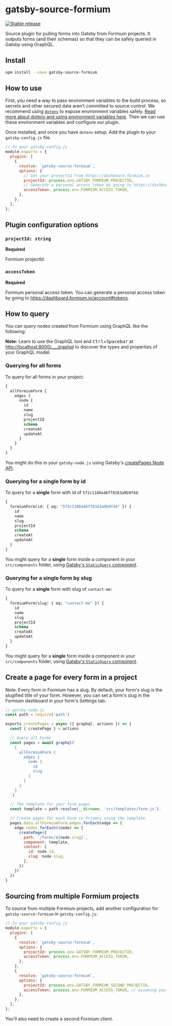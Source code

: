 # gatsby-source-formium

[![Stable release](https://img.shields.io/npm/v/@formium/gatsby-source-formium.svg)](https://npm.im/@formium/gatsby-source-formium)

Source plugin for pulling forms into Gatsby from Formium projects. It outputs forms (and their schemas) so that they can be safely queried in Gatsby using GraphQL.

## Install

```sh
npm install --save gatsby-source-formium
```

## How to use

First, you need a way to pass environment variables to the build process, so secrets and other secured data aren’t committed to source control. We recommend using [`dotenv`](https://github.com/motdotla/dotenv) to expose environment variables safely. [Read more about dotenv and using environment variables here](https://gatsby.dev/env-vars). Then we can use these environment variables and configure our plugin.

Once installed, and once you have `dotenv` setup. Add the plugin to your `gatsby-config.js` file.

```js
// In your gatsby-config.js
module.exports = {
  plugins: [
    {
      resolve: `gatsby-source-formium`,
      options: {
        // Get your projectId from https://dashboard.formium.io
        projectId: process.env.GATSBY_FORMIUM_PROJECTID,
        // Generate a personal access token by going to https://dashboard.formium.io/account#tokens and put it into a .env file (learn more about Gatsby environment variables here: https://gatsby.dev/env-vars).
        accessToken: process.env.FORMIUM_ACCESS_TOKEN,
      },
    },
  ],
};
```

## Plugin configuration options

### `projectId: string`

**Required**

Formium projectId

### `accessToken`

**Required**

Formium personal access token. You can generate a personal access token by going to https://dashboard.formium.io/account#tokens.

## How to query

You can query nodes created from Formium using GraphQL like the following:

**Note:** Learn to use the GraphQL tool and <kbd>Ctrl</kbd>+<kbd>Spacebar</kbd> at [http://localhost:8000/\_\_\_graphql](http://localhost:8000/___graphql) to discover the types and properties of your GraphQL model.

### Querying for all forms

To query for all forms in your project:

```graphql
{
  allFormiumForm {
    edges {
      node {
        id
        name
        slug
        projectId
        schema
        createAt
        updateAt
      }
    }
  }
}
```

You might do this in your `gatsby-node.js` using Gatsby's [createPages Node API](https://next.gatsbyjs.org/docs/node-apis/#createPages).

### Querying for a single form by id

To query for a **single** form with id of `5f2c1100a46ff8163a9b9f44`:

```graphql
{
  formiumForm(id: { eq: "5f2c1100a46ff8163a9b9f44" }) {
    id
    name
    slug
    projectId
    schema
    createAt
    updateAt
  }
}
```

You might query for a **single** form inside a component in your `src/components` folder, using [Gatsby's `StaticQuery` component](https://www.gatsbyjs.org/docs/static-query/).

### Querying for a single form by slug

To query for a **single** form with slug of `contact-me`:

```graphql
{
  formiumForm(slug: { eq: "contact-me" }) {
    id
    name
    slug
    projectId
    schema
    createAt
    updateAt
  }
}
```

You might query for a **single** form inside a component in your `src/components` folder, using [Gatsby's `StaticQuery` component](https://www.gatsbyjs.org/docs/static-query/).

## Create a page for every form in a project

Note: Every form in Formium has a slug. By default, your form's slug is the slugified title of your form. However, you can set a form's slug in the Formium dashboard in your form's Settings tab.

```js
// gatsby-node.js
const path = require('path')

exports.createPages = async ({ graphql, actions }) => {
  const { createPage } = actions

  // Query all Forms
  const pages = await graphql(`
    {
      allFormiumForm {
        edges {
          node {
            id
            slug
          }
        }
      }
    }
  `)

  // The template for your form pages
  const template = path.resolve(__dirname, 'src/templates/form.js'),

  // Create pages for each Form in Prismic using the template.
  pages.data.allFormiumForm.edges.forEach(edge => {
    edge.nodes.forEach((node) => {
      createPage({
        path: `/forms/${node.slug}`,
        component: template,
        context: {
          id: node.id,
          slug: node.slug,
        },
      })
    })
  })
}
```

## Sourcing from multiple Formium projects

To source from multiple Formium projects, add another configuration for `gatsby-source-formium` in `gatsby-config.js`:

```js
// In your gatsby-config.js
module.exports = {
  plugins: [
    {
      resolve: `gatsby-source-formium`,
      options: {
        projectId: process.env.GATSBY_FORMIUM_PROJECTID,
        accessToken: process.env.FORMIUM_ACCESS_TOKEN,
      },
    },
    {
      resolve: `gatsby-source-formium`,
      options: {
        projectId: process.env.GATSBY_FORMIUM_SECOND_PROJECTID,
        accessToken: process.env.FORMIUM_ACCESS_TOKEN, // assuming you belong to both projects.
      },
    },
  ],
};
```

You'll also need to create a second Formium client.
